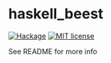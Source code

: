 # haskell_beest

[![Hackage](https://img.shields.io/hackage/v/haskell_beest.svg?logo=haskell)](https://hackage.haskell.org/package/haskell_beest)
[![MIT license](https://img.shields.io/badge/license-MIT-blue.svg)](LICENSE)

See README for more info
